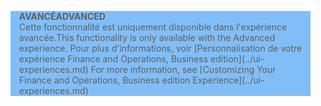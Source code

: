 <blockquote STYLE="background: #81BEF7;border-left:None"><span data-ttu-id="ade91-101"><b>AVANCÉ</b></span><span class="sxs-lookup"><span data-stu-id="ade91-101"><b>ADVANCED</b></span></span><br /><span data-ttu-id="ade91-102">Cette fonctionnalité est uniquement disponible dans l'expérience avancée.</span><span class="sxs-lookup"><span data-stu-id="ade91-102">This functionality is only available with the Advanced experience.</span></span> <span data-ttu-id="ade91-103">Pour plus d'informations, voir [Personnalisation de votre expérience Finance and Operations, Business edition](../ui-experiences.md) </span><span class="sxs-lookup"><span data-stu-id="ade91-103">For more information, see [Customizing Your Finance and Operations, Business edition  Experience](../ui-experiences.md) </span></span></blockquote>
